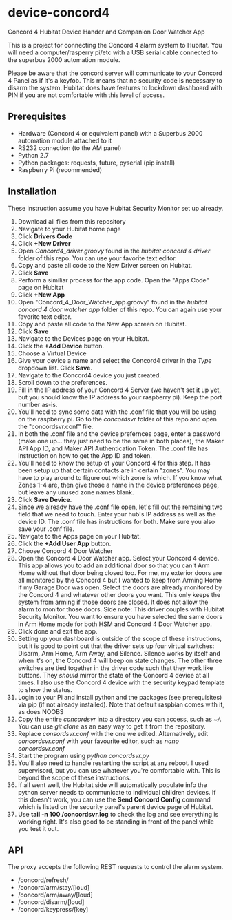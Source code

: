 # device-concord4
Concord 4 Hubitat Device Hander and Companion Door Watcher App

This is a project for connecting the Concord 4 alarm system to Hubitat.  You will need a computer/rasperry pi/etc with a USB serial cable connected to the superbus 2000 automation module.

Please be aware that the concord server will communicate to your Concord 4 Panel as if it's a keyfob. This means that no security code is necessary to disarm the system. Hubitat does have features to lockdown dashboard with PIN if you are not comfortable with this level of access.

## Prerequisites

 - Hardware (Concord 4 or equivalent panel) with a Superbus 2000 automation module attached to it
 - RS232 connection (to the AM panel)
 - Python 2.7
 - Python packages: requests, future, pyserial (pip install)
 - Raspberry Pi (recommended)

## Installation

These instruction assume you have Hubitat Security Monitor set up already.

 1. Download all files from this repository
 2. Navigate to your Hubitat home page
 3. Click **Drivers Code**
 4. Click **+New Driver**
 5. Open *Concord4_driver.groovy* found in the *hubitat concord 4 driver* folder of this repo. You can use your favorite text editor.
 6. Copy and paste all code to the New Driver screen on Hubitat.
 7. Click **Save**
 8. Perform a similiar process for the app code. Open the "Apps Code" page on Hubitat
 9. Click **+New App**
 10. Open "Concord_4_Door_Watcher_app.groovy" found in the *hubitat concord 4 door watcher app* folder of this repo. You can again use your favorite text editor.
 11. Copy and paste all code to the New App screen on Hubitat.
 12. Click **Save**
 13. Navigate to the Devices page on your Hubitat. 
 14. Click the **+Add Device** button.
 15. Choose a Virtual Device
 16. Give your device a name and select the Concord4 driver in the *Type* dropdown list. Click **Save**.
 17. Navigate to the Concord4 device you just created.
 18. Scroll down to the preferences.
 19. Fill in the IP address of your Concord 4 Server (we haven't set it up yet, but you should know the IP address to your raspberry pi). Keep the port number as-is. 
 20. You'll need to sync some data with the .conf file that you will be using on the raspberry pi. Go to the *concordsvr* folder of this repo and open the "concordsvr.conf" file.
 21. In both the .conf file and the device prefernces page, enter a password (make one up... they just need to be the same in both places), the Maker API App ID, and Maker API Authentication Token. The .conf file has instruction on how to get the App ID and token.
 22. You'll need to know the setup of your Concord 4 for this step. It has been setup up that certain contacts are in certain "zones". You may have to play around to figure out which zone is which. If you know what Zones 1-4 are, then give those a name in the device preferences page, but leave any unused zone names blank.
 23. Click **Save Device**. 
 24. Since we already have the .conf file open, let's fill out the remaining two field that we need to touch. Enter your hub's IP address as well as the device ID. The .conf file has instructions for both. Make sure you also save your .conf file.
 25. Navigate to the Apps page on your Hubitat. 
 26. Click the **+Add User App** button.
 27. Choose Concord 4 Door Watcher
 28. Open the Concord 4 Door Watcher app. Select your Concord 4 device. This app allows you to add an additional door so that you can't Arm Home without that door being closed too. For me, my exterior doors are all monitored by the Concord 4 but I wanted to keep from Arming Home if my Garage Door was open. Select the doors are already monitored by the Concord 4 and whatever other doors you want. This only keeps the system from arming if those doors are closed. It does not allow the alarm to monitor those doors. Side note: This driver couples with Hubitat Security Monitor. You want to ensure you have selected the same doors in Arm Home mode for both HSM and Concord 4 Door Watcher app.
 29. Click done and exit the app.
 30. Setting up your dashboard is outside of the scope of these instructions, but it is good to point out that the driver sets up four virtual switches: Disarm, Arm Home, Arm Away, and Silence. Silence works by itself and when it's on, the Concord 4 will beep on state changes. The other three switches are tied together in the driver code such that they work like buttons. They _should_ mirror the state of the Concord 4 device at all times. I also use the Concord 4 device with the security keypad template to show the status.
 31. Login to your Pi and install python and the packages (see prerequisites) via pip (if not already installed). Note that default raspbian comes with it, as does NOOBS
 32. Copy the entire *concordsvr* into a directory you can access, such as *~/*. You can use *git clone* as an easy way to get it from the repository.
 33. Replace *consordsvr.conf* with the one we edited. Alternatively, edit *concordsvr.conf* with your favourite editor, such as *nano concordsvr.conf*
 34.  Start the program using *python concordsvr.py*
 35. You'll also need to handle restarting the script at any reboot. I used supervisord, but you can use whatever you're comfortable with. This is beyond the scope of these instructions.
 36. If all went well, the Hubitat side will automatically populate info the python server needs to communicate to individual children devices. If this doesn't work, you can use the **Send Concord Config** command which is listed on the security panel's parent device page of Hubitat.
 37. Use **tail -n 100 <path to your concordsvr folder>/concordsvr.log** to check the log and see everything is working right. It's also good to be standing in front of the panel while you test it out.


## API
The proxy accepts the following REST requests to control the alarm system.

* /concord/refresh/
* /concord/arm/stay/[loud]
* /concord/arm/away/[loud]
* /concord/disarm/[loud]
* /concord/keypress/[key]
